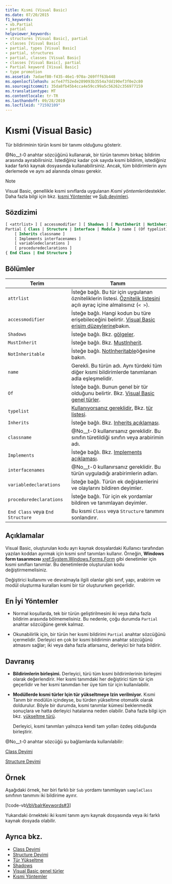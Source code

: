 ```yaml
---
title: Kısmi (Visual Basic)
ms.date: 07/20/2015
f1_keywords:
- vb.Partial
- partial
helpviewer_keywords:
- structures [Visual Basic], partial
- classes [Visual Basic]
- partial, types [Visual Basic]
- partial, structures
- partial, classes [Visual Basic]
- classes [Visual Basic], partial
- Partial keyword [Visual Basic]
- type promotion
ms.assetid: 7adaef80-f435-46e1-970a-269fff63b448
ms.openlocfilehash: acfe47f52ede289093b3554a7dd190ef3f0e2c80
ms.sourcegitcommit: 35da8fb45b4cca4e59cc99a5c56262c356977159
ms.translationtype: MT
ms.contentlocale: tr-TR
ms.lasthandoff: 09/28/2019
ms.locfileid: "71592109"
---
```

# <a name="partial-visual-basic"></a>Kısmi (Visual Basic)
Tür bildiriminin türün kısmi bir tanımı olduğunu gösterir.  
  
 @No__t-0 anahtar sözcüğünü kullanarak, bir türün tanımını birkaç bildirim arasında ayırabilirsiniz. İstediğiniz kadar çok sayıda kısmi bildirim, istediğiniz kadar farklı kaynak dosyasında kullanabilirsiniz. Ancak, tüm bildirimlerin aynı derlemede ve aynı ad alanında olması gerekir.  
  
> [!NOTE]
> Visual Basic, genellikle kısmi sınıflarda uygulanan *Kısmi yöntemleri*destekler. Daha fazla bilgi için bkz. [kısmi Yöntemler](../../../visual-basic/programming-guide/language-features/procedures/partial-methods.md) ve [Sub deyimleri](../../../visual-basic/language-reference/statements/sub-statement.md).  
  
## <a name="syntax"></a>Sözdizimi  
  
```vb  
[ <attrlist> ] [ accessmodifier ] [ Shadows ] [ MustInherit | NotInheritable ] _  
Partial { Class | Structure | Interface | Module } name [ (Of typelist) ]  
    [ Inherits classname ]  
    [ Implements interfacenames ]  
    [ variabledeclarations ]  
    [ proceduredeclarations ]  
{ End Class | End Structure }  
```  
  
## <a name="parts"></a>Bölümler  
  
|Terim|Tanım|  
|---|---|  
|`attrlist`|İsteğe bağlı. Bu tür için uygulanan özniteliklerin listesi. [Öznitelik listesini](../../../visual-basic/language-reference/statements/attribute-list.md) açılı ayraç içine almalısınız (`< >`).|  
|`accessmodifier`|İsteğe bağlı. Hangi kodun bu türe erişebileceğini belirtir. [Visual Basic erişim düzeylerine](../../../visual-basic/programming-guide/language-features/declared-elements/access-levels.md)bakın.|  
|`Shadows`|İsteğe bağlı. Bkz. [gölgeler](../../../visual-basic/language-reference/modifiers/shadows.md).|  
|`MustInherit`|İsteğe bağlı. Bkz. [MustInherit](../../../visual-basic/language-reference/modifiers/mustinherit.md).|  
|`NotInheritable`|İsteğe bağlı. [NotInheritable](../../../visual-basic/language-reference/modifiers/notinheritable.md)öğesine bakın.|  
|`name`|Gerekli. Bu türün adı. Aynı türdeki tüm diğer kısmi bildirimlerde tanımlanan adla eşleşmelidir.|  
|`Of`|İsteğe bağlı. Bunun genel bir tür olduğunu belirtir. Bkz. [Visual Basic genel türler](../../../visual-basic/programming-guide/language-features/data-types/generic-types.md).|  
|`typelist`|[Kullanıyorsanız gereklidir.](../../../visual-basic/language-reference/statements/of-clause.md) Bkz. [tür listesi](../../../visual-basic/language-reference/statements/type-list.md).|  
|`Inherits`|İsteğe bağlı. Bkz. [Inherits açıklaması](../../../visual-basic/language-reference/statements/inherits-statement.md).|  
|`classname`|@No__t-0 kullanırsanız gereklidir. Bu sınıfın türetildiği sınıfın veya arabirimin adı.|  
|`Implements`|İsteğe bağlı. Bkz. [Implements açıklaması](../../../visual-basic/language-reference/statements/implements-statement.md).|  
|`interfacenames`|@No__t-0 kullanırsanız gereklidir. Bu türün uyguladığı arabirimlerin adları.|  
|`variabledeclarations`|İsteğe bağlı. Türün ek değişkenlerini ve olaylarını bildiren deyimler.|  
|`proceduredeclarations`|İsteğe bağlı. Tür için ek yordamlar bildiren ve tanımlayan deyimler.|  
|`End Class` veya `End Structure`|Bu kısmi `Class` veya `Structure` tanımını sonlandırır.|  
  
## <a name="remarks"></a>Açıklamalar  
 Visual Basic, oluşturulan kodu ayrı kaynak dosyalardaki Kullanıcı tarafından yazılan koddan ayırmak için kısmi sınıf tanımları kullanır. Örneğin, **Windows form tasarımcısı** <xref:System.Windows.Forms.Form> gibi denetimler için kısmi sınıfları tanımlar. Bu denetimlerde oluşturulan kodu değiştirmemelisiniz.  
  
 Değiştirici kullanımı ve devralmayla ilgili olanlar gibi sınıf, yapı, arabirim ve modül oluşturma kuralları kısmi bir tür oluştururken geçerlidir.  
  
## <a name="best-practices"></a>En İyi Yöntemler  
  
- Normal koşullarda, tek bir türün geliştirilmesini iki veya daha fazla bildirim arasında bölmemelisiniz. Bu nedenle, çoğu durumda `Partial` anahtar sözcüğüne gerek kalmaz.  
  
- Okunabilirlik için, bir türün her kısmi bildirimi `Partial` anahtar sözcüğünü içermelidir. Derleyici en çok bir kısmi bildirimin anahtar sözcüğünü atmasını sağlar; iki veya daha fazla atlarsanız, derleyici bir hata bildirir.  
  
## <a name="behavior"></a>Davranış  
  
- **Bildirimlerin birleşimi.** Derleyici, türü tüm kısmi bildirimlerinin birleşimi olarak değerlendirir. Her kısmi tanımdaki her değiştirici tüm tür için geçerlidir ve her kısmi tanımdan her üye tüm tür için kullanılabilir.  
  
- **Modüllerde kısmi türler Için tür yükseltmeye Izin verilmiyor.** Kısmi Tanım bir modülün içindeyse, bu türden yükseltme otomatik olarak doldurulur. Böyle bir durumda, kısmi tanımlar kümesi beklenmedik sonuçlara ve hatta derleyici hatalarına neden olabilir. Daha fazla bilgi için bkz. [yükseltme türü](../../../visual-basic/programming-guide/language-features/declared-elements/type-promotion.md).  
  
     Derleyici, kısmi tanımları yalnızca kendi tam yolları özdeş olduğunda birleştirir.  
  
 @No__t-0 anahtar sözcüğü şu bağlamlarda kullanılabilir:  
  
 [Class Deyimi](../../../visual-basic/language-reference/statements/class-statement.md)  
  
 [Structure Deyimi](../../../visual-basic/language-reference/statements/structure-statement.md)  
  
## <a name="example"></a>Örnek  
 Aşağıdaki örnek, her biri farklı bir `Sub` yordamı tanımlayan `sampleClass` sınıfının tanımını iki bildirime ayırır.  
  
 [!code-vb[VbVbalrKeywords#3](~/samples/snippets/visualbasic/VS_Snippets_VBCSharp/VbVbalrKeywords/VB/Class1.vb#3)]  
  
 Yukarıdaki örnekteki iki kısmi tanım aynı kaynak dosyasında veya iki farklı kaynak dosyada olabilir.  
  
## <a name="see-also"></a>Ayrıca bkz.

- [Class Deyimi](../../../visual-basic/language-reference/statements/class-statement.md)
- [Structure Deyimi](../../../visual-basic/language-reference/statements/structure-statement.md)
- [Tür Yükseltme](../../../visual-basic/programming-guide/language-features/declared-elements/type-promotion.md)
- [Shadows](../../../visual-basic/language-reference/modifiers/shadows.md)
- [Visual Basic genel türler](../../../visual-basic/programming-guide/language-features/data-types/generic-types.md)
- [Kısmi Yöntemler](../../../visual-basic/programming-guide/language-features/procedures/partial-methods.md)
